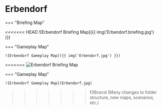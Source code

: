 # Erbendorf

=== "Briefing Map"

<<<<<<< HEAD
    ![Erbendorf Briefing Map]({{ img('Erbendorf.briefing.jpg') }})

=== "Gameplay Map"

    ![Erbendorf Gameplay Map]({{ img('Erbendorf.jpg') }})
=======
    ![Erbendorf Briefing Map](Erbendorf.briefing.jpg)

=== "Gameplay Map"

    ![Erbendorf Gameplay Map](Erbendorf.jpg)
>>>>>>> f38cecd (Many changes to folder structure, new maps, scenarios, etc.)
